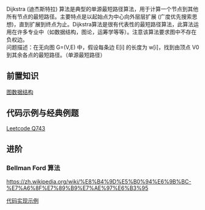 Dijkstra (迪杰斯特拉) 算法是典型的单源最短路径算法，用于计算一个节点到其他所有节点的最短路径。主要特点是以起始点为中心向外层层扩展 (广度优先搜索思想)，直到扩展到终点为止。Dijkstra算法是很有代表性的最短路径算法，此算法运用在许多专业中（如数据结构，图论，运筹学等等）。注意该算法要求图中不存在负权边。  
问题描述：在无向图 G=(V,E) 中，假设每条边 E[i] 的长度为 w[i]，找到由顶点 V0 到其余各点的最短路径。（单源最短路径）  

## 前置知识
[图数据结构](./../Common%20Data%20Structure%20and%20Data%20Type/Data%20Structure%20Implementation/Graph/README.md)  

## 代码示例与经典例题
[Leetcode Q743](./../Leetcode%20Practices/algorithms/medium/743%20Network%20Delay%20Time.java)  

## 进阶
### Bellman Ford 算法
https://zh.wikipedia.org/wiki/%E8%B4%9D%E5%B0%94%E6%9B%BC-%E7%A6%8F%E7%89%B9%E7%AE%97%E6%B3%95  

[代码实现示例](https://leetcode.cn/problems/network-delay-time/solution/gong-shui-san-xie-yi-ti-wu-jie-wu-chong-oghpz/)  
